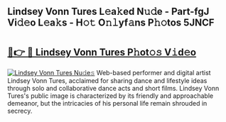 ## Lindsey Vonn Tures L𝚎a𝚔ed N𝚞𝚍e - Part-fgJ Vi𝚍𝚎o L𝚎a𝚔s - H𝚘𝚝 O𝚗𝚕yf𝚊ns P𝚑𝚘tos 5JNCF

# <h2><a href="http://kfc6sd.oniu.top/?m=Lindsey+Vonn+Tures">🔗👉 🔴 Lindsey Vonn Tures P𝚑ot𝚘𝚜 V𝚒d𝚎o</a></h2>

[![Lindsey Vonn Tures Nu𝚍e𝚜](https://i.imgur.com/0qMVB7G.gif)](http://kfc6sd.oniu.top/?m=Lindsey+Vonn+Tures)
Web-based performer and digital artist Lindsey Vonn Tures, acclaimed for sharing dance and lifestyle ideas through solo and collaborative dance acts and short films. Lindsey Vonn Tures's public image is characterized by its friendly and approachable demeanor, but the intricacies of his personal life remain shrouded in secrecy.  
